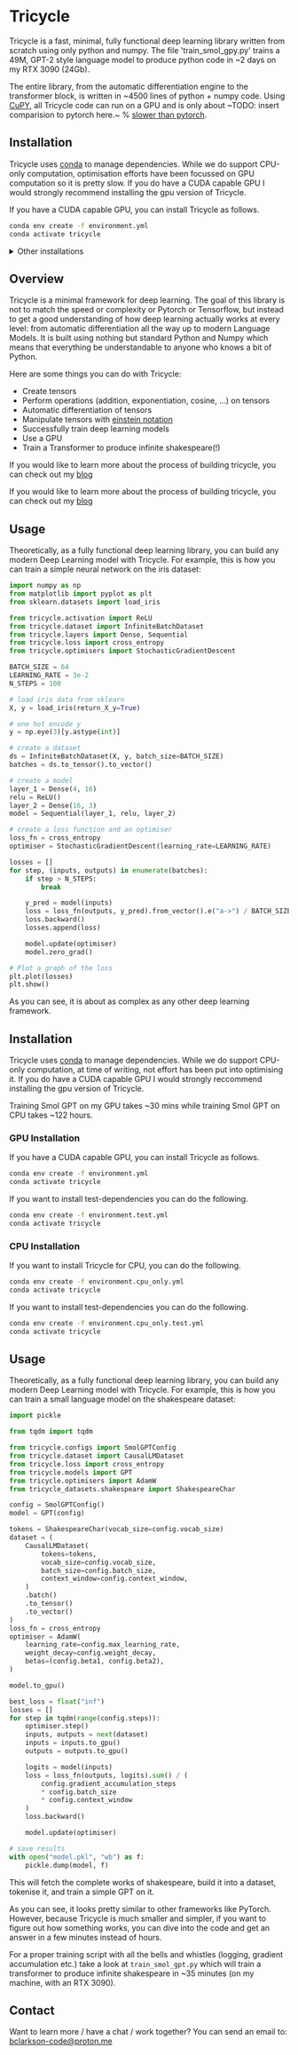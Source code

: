 # Tricycle
Tricycle is a fast, minimal, fully functional deep learning library written from scratch using only python and numpy.
The file 'train_smol_gpy.py' trains a 49M, GPT-2 style language model to produce python code in ~2 days on my RTX 3090 (24Gb).

The entire library, from the automatic differentiation engine to the transformer block, is written in ~4500 lines of python + numpy code.
Using [CuPY](https://cupy.dev/), all Tricycle code can run on a GPU and is only about ~TODO: insert comparision to pytorch here.~ % [slower than pytorch](#comparison-with-pytorch).

## Installation
Tricycle uses [conda](https://docs.conda.io/en/latest/) to manage dependencies. While we do support CPU-only computation, optimisation efforts have been focussed on GPU computation so it is pretty slow. If you do have a CUDA capable GPU I would strongly recommend installing the gpu version of Tricycle.

If you have a CUDA capable GPU, you can install Tricycle as follows.
```bash
conda env create -f environment.yml
conda activate tricycle
```

<details>
    <summary>Other installations</summary>
If you want to install test-dependencies you can do the following.

```bash
conda env create -f environment.test.yml
conda activate tricycle
```

### CPU Installation
If you want to install Tricycle for CPU, you can do the following.
```bash
conda env create -f environment.cpu_only.yml
conda activate tricycle
```

If you want to install test-dependencies you can do the following.
```bash
conda env create -f environment.cpu_only.test.yml
conda activate tricycle
```
</details>



## Overview
Tricycle is a minimal framework for deep learning. The goal of this library is
not to match the speed or complexity or Pytorch or Tensorflow, but instead to get a good understanding of how
deep learning actually works at every level: from automatic differentiation all the way up to modern Language Models. It is built using nothing but standard
Python and Numpy which means that everything be understandable to anyone who knows a bit of Python.

Here are some things you can do with Tricycle:
- Create tensors
- Perform operations (addition, exponentiation, cosine, ...) on tensors
- Automatic differentiation of tensors
- Manipulate tensors with [einstein notation](https://en.wikipedia.org/wiki/Einstein_notation)
- Successfully train deep learning models
- Use a GPU
- Train a Transformer to produce infinite shakespeare(!)

If you would like to learn more about the process of building tricycle, you can check out my [blog](http://bclarkson-code.com)

If you would like to learn more about the process of building tricycle, you can check out my [blog](http://bclarkson-code.com)

## Usage
Theoretically, as a fully functional deep learning library, you can build any modern Deep Learning model with Tricycle. For example, this is how you can train a simple neural network on the iris dataset:

```python
import numpy as np
from matplotlib import pyplot as plt
from sklearn.datasets import load_iris

from tricycle.activation import ReLU
from tricycle.dataset import InfiniteBatchDataset
from tricycle.layers import Dense, Sequential
from tricycle.loss import cross_entropy
from tricycle.optimisers import StochasticGradientDescent

BATCH_SIZE = 64
LEARNING_RATE = 3e-2
N_STEPS = 100

# load iris data from sklearn
X, y = load_iris(return_X_y=True)

# one hot encode y
y = np.eye(3)[y.astype(int)]

# create a dataset
ds = InfiniteBatchDataset(X, y, batch_size=BATCH_SIZE)
batches = ds.to_tensor().to_vector()

# create a model
layer_1 = Dense(4, 16)
relu = ReLU()
layer_2 = Dense(16, 3)
model = Sequential(layer_1, relu, layer_2)

# create a loss function and an optimiser
loss_fn = cross_entropy
optimiser = StochasticGradientDescent(learning_rate=LEARNING_RATE)

losses = []
for step, (inputs, outputs) in enumerate(batches):
    if step > N_STEPS:
        break

    y_pred = model(inputs)
    loss = loss_fn(outputs, y_pred).from_vector().e("a->") / BATCH_SIZE
    loss.backward()
    losses.append(loss)

    model.update(optimiser)
    model.zero_grad()

# Plot a graph of the loss
plt.plot(losses)
plt.show()
```

As you can see, it is about as complex as any other deep learning framework.

## Installation
Tricycle uses [conda](https://docs.conda.io/en/latest/) to manage dependencies. While we do support CPU-only computation, at time of writing, not effort has been put into optimising it. If you do have a CUDA capable GPU I would strongly reccommend installing the gpu version of Tricycle.

Training Smol GPT on my GPU takes ~30 mins while training Smol GPT on CPU takes ~122 hours.

### GPU Installation
If you have a CUDA capable GPU, you can install Tricycle as follows.
```bash
conda env create -f environment.yml
conda activate tricycle
```
If you want to install test-dependencies you can do the following.

```bash
conda env create -f environment.test.yml
conda activate tricycle
```

### CPU Installation
If you want to install Tricycle for CPU, you can do the following.
```bash
conda env create -f environment.cpu_only.yml
conda activate tricycle
```

If you want to install test-dependencies you can do the following.
```bash
conda env create -f environment.cpu_only.test.yml
conda activate tricycle
```

## Usage
Theoretically, as a fully functional deep learning library, you can build any modern Deep Learning model with Tricycle. For example, this is how you can train a small language model on the shakespeare dataset:

```python
import pickle

from tqdm import tqdm

from tricycle.configs import SmolGPTConfig
from tricycle.dataset import CausalLMDataset
from tricycle.loss import cross_entropy
from tricycle.models import GPT
from tricycle.optimisers import AdamW
from tricycle_datasets.shakespeare import ShakespeareChar

config = SmolGPTConfig()
model = GPT(config)

tokens = ShakespeareChar(vocab_size=config.vocab_size)
dataset = (
    CausalLMDataset(
        tokens=tokens,
        vocab_size=config.vocab_size,
        batch_size=config.batch_size,
        context_window=config.context_window,
    )
    .batch()
    .to_tensor()
    .to_vector()
)
loss_fn = cross_entropy
optimiser = AdamW(
    learning_rate=config.max_learning_rate,
    weight_decay=config.weight_decay,
    betas=(config.beta1, config.beta2),
)

model.to_gpu()

best_loss = float("inf")
losses = []
for step in tqdm(range(config.steps)):
    optimiser.step()
    inputs, outputs = next(dataset)
    inputs = inputs.to_gpu()
    outputs = outputs.to_gpu()

    logits = model(inputs)
    loss = loss_fn(outputs, logits).sum() / (
        config.gradient_accumulation_steps
        * config.batch_size
        * config.context_window
    )
    loss.backward()

    model.update(optimiser)

# save results
with open("model.pkl", "wb") as f:
    pickle.dump(model, f)
```

This will fetch the complete works of shakespeare, build it into a dataset, tokenise it, and train a simple GPT on it.

As you can see, it looks pretty similar to other frameworks like PyTorch. However, because Tricycle is much smaller and simpler, if you want to figure out how something works, you can dive into the code and get an answer in a few minutes instead of hours.

For a proper training script with all the bells and whistles (logging, gradient accumulation etc.) take a look at `train_smol_gpt.py` which will train a transformer to produce infinite shakespeare in ~35 minutes (on my machine, with an RTX 3090).


## Contact
Want to learn more / have a chat / work together?
You can send an email to: [bclarkson-code@proton.me](mailto:bclarkson-code@proton.me)
